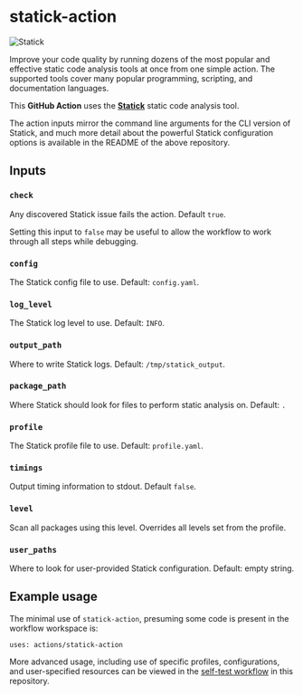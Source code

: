 # statick-action

![Statick](https://github.com/triboelectric/statick/workflows/self-test.yml/badge.svg?branch=525-move-statick-action-into-this-main-repo)

Improve your code quality by running dozens of the most popular and effective static code analysis
tools at once from one simple action.
The supported tools cover many popular programming, scripting, and documentation languages.

This **GitHub Action** uses the **[Statick](https://github.com/triboelectric/statick)** static code analysis tool.

The action inputs mirror the command line arguments for the CLI version of
Statick, and much more detail about the powerful Statick configuration options is
available in the README of the above repository.

## Inputs

### `check`

Any discovered Statick issue fails the action. Default `true`.

Setting this input to `false` may be useful to allow the workflow to work through all steps while debugging.

### `config`

The Statick config file to use. Default: `config.yaml`.

### `log_level`

The Statick log level to use. Default: `INFO`.

### `output_path`

Where to write Statick logs. Default: `/tmp/statick_output`.

### `package_path`

Where Statick should look for files to perform static analysis on. Default: `.`

### `profile`

The Statick profile file to use. Default: `profile.yaml`.

### `timings`

Output timing information to stdout. Default `false`.

### `level`

Scan all packages using this level. Overrides all levels set from the profile.

### `user_paths`

Where to look for user-provided Statick configuration. Default: empty string.

## Example usage

The minimal use of `statick-action`, presuming some code is present in the workflow workspace is:

```shell
uses: actions/statick-action
```

More advanced usage, including use of specific profiles, configurations,
and user-specified resources can be viewed in the
[self-test workflow](https://github.com/triboelectric/statick/blob/main/.github/workflows/self-test.yml)
in this repository.
